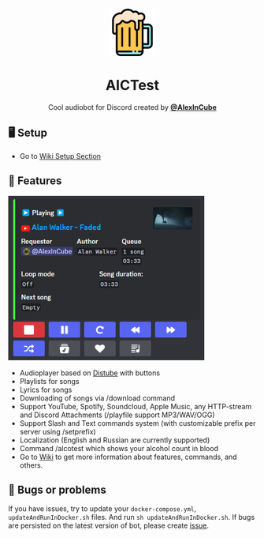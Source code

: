 <p align="center">
    <img width="96" src="icons/logo.png" alt="BotLogo">
</p>
<h1 align="center">AICTest</h1>
<p align="center">
Cool audiobot for Discord created by <a href="https://vk.com/alexincube"><b>@AlexInCube</b></a></p>

## 🖥️ Setup
- Go to [Wiki Setup Section](https://github.com/AlexInCube/AlCoTest/wiki/Setup)

## 🌟 Features
![play-audioplayer](/wiki/images/commands/play-audioplayer.png)
- Audioplayer based on [Distube](https://github.com/skick1234/DisTube) with buttons
- Playlists for songs
- Lyrics for songs
- Downloading of songs via /download command
- Support YouTube, Spotify, Soundcloud, Apple Music, any HTTP-stream and Discord Attachments (/playfile support MP3/WAV/OGG)
- Support Slash and Text commands system (with customizable prefix per server using /setprefix)
- Localization (English and Russian are currently supported)
- Command /alcotest which shows your alcohol count in blood
- Go to [Wiki](https://github.com/AlexInCube/AlCoTest/wiki) to get more information about features, commands, and others.

## 🐛 Bugs or problems

If you have issues, try to update your `docker-compose.yml`, `updateAndRunInDocker.sh` files.
And run `sh updateAndRunInDocker.sh`. 
If bugs are persisted on the latest version of bot,
please create [issue](https://github.com/AlexInCube/AlCoTest/issues/new/choose).
